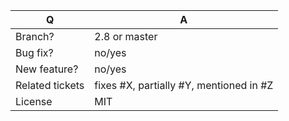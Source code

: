 | Q               | A
| --------------- | -----
| Branch?         | 2.8 or master <!-- see the comment below -->
| Bug fix?        | no/yes
| New feature?    | no/yes
| Related tickets | fixes #X, partially #Y, mentioned in #Z
| License         | MIT

<!--
 - Bug fixes must be submitted against the 2.8 branch
 - Features and deprecations must be submitted against the master branch
-->
